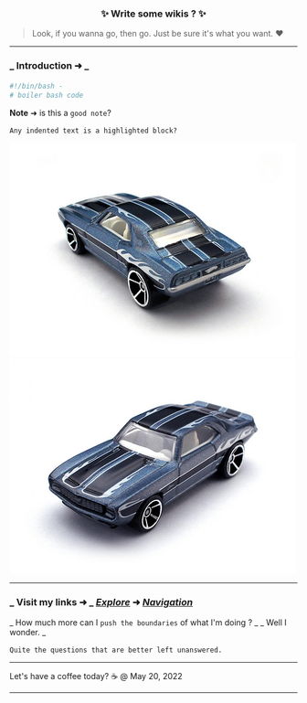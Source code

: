 <h3 align="center"> ✨ Write some wikis ?  ✨ </h3>

> Look, if you wanna go, then go. Just be sure it's what you want. ❤️

<hr>

### _ Introduction ➜ _

```bash
#!/bin/bash -
# boiler bash code
```

**Note** ➜  is this a `good note`?

    Any indented text is a highlighted block?
    
![car1](img/mini_blue_1.jpg)
![car2](img/mini_blue_2.jpg)

<hr>

### _ Visit my links ➜ _  _[Explore](https://github.com/greenwayRocks/vim-wiki/blob/main/explore.md)_ ➜  _[Navigation](navigation.md)_ 

  _ How much more can I `push the boundaries` of what I'm doing ? _
  _ Well I wonder. _

    Quite the questions that are better left unanswered.

<hr>
    Let's have a coffee today? ☕️ @ May 20, 2022
<hr>

